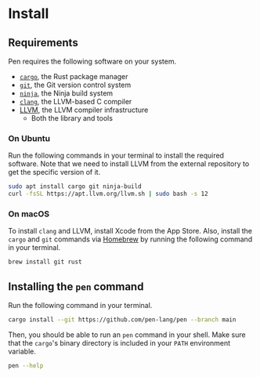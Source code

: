 # Install

## Requirements

Pen requires the following software on your system.

- [`cargo`](https://github.com/rust-lang/cargo), the Rust package manager
- [`git`](https://git-scm.com/), the Git version control system
- [`ninja`](https://ninja-build.org/), the Ninja build system
- [`clang`](https://clang.llvm.org/), the LLVM-based C compiler
- [LLVM](https://llvm.org), the LLVM compiler infrastructure
  - Both the library and tools

### On Ubuntu

Run the following commands in your terminal to install the required software.
Note that we need to install LLVM from the external repository to get the specific version of it.

```sh
sudo apt install cargo git ninja-build
curl -fsSL https://apt.llvm.org/llvm.sh | sudo bash -s 12
```

### On macOS

To install `clang` and LLVM, install Xcode from the App Store.
Also, install the `cargo` and `git` commands via [Homebrew](https://brew.sh/) by running the following command in your terminal.

```sh
brew install git rust
```

## Installing the `pen` command

Run the following command in your terminal.

```sh
cargo install --git https://github.com/pen-lang/pen --branch main
```

Then, you should be able to run an `pen` command in your shell. Make sure that the `cargo`'s binary directory is included in your `PATH` environment variable.

```sh
pen --help
```
